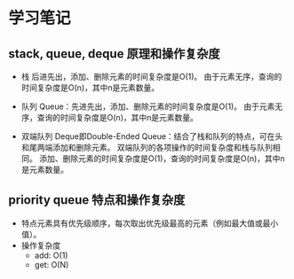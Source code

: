 # 学习笔记

## stack, queue, deque 原理和操作复杂度
- 栈
  后进先出，添加、删除元素的时间复杂度是O(1)。
  由于元素无序，查询的时间复杂度是O(n)，其中n是元素数量。

- 队列
  Queue：先进先出，添加、删除元素的时间复杂度是O(1)。
  由于元素无序，查询的时间复杂度是O(n)，其中n是元素数量。

- 双端队列 
  Deque即Double-Ended Queue：结合了栈和队列的特点，可在头和尾两端添加和删除元素。
  双端队列的各项操作的时间复杂度和栈与队列相同。
  添加、删除元素的时间复杂度是O(1)，查询的时间复杂度是O(n)，其中n是元素数量。

## priority queue 特点和操作复杂度
  - 特点元素具有优先级顺序，每次取出优先级最高的元素（例如最大值或最小值）。
  - 操作复杂度
    - add: O(1)
    - get: O(N)
    